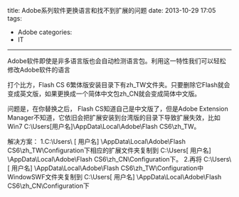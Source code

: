 ﻿title: Adobe系列软件更换语言和找不到扩展的问题
date: 2013-10-29 17:05 
tags: 
- Adobe
categories:
- IT
---

Adobe软件即使是非多语言版也会自动检测语言包。利用这一特性我们可以轻松修改Adobe软件的语言 

打个比方，Flash CS 6繁体版安装目录下有zh_TW文件夹。只要删除它Flash就会变成英文版，如果更换成一个简体中文包zh_CN就会变成简体中文版。

问题是，在你替换之后， Flash CS知道自己是中文版了，但是Adobe Extension Manager不知道，它依旧会把扩展安装到台湾版的目录下导致扩展失效，比如Win7 
C:\Users\[用户名]\AppData\Local\Adobe\Flash CS6\zh_TW。

解决方案：
1.C:\Users\ [ 用户名] \AppData\Local\Adobe\Flash CS6\zh_TW\Configuration下相应的扩展文件夹复制到 C:\Users\[ 用户名] \AppData\Local\Adobe\Flash CS6\zh_CN\Configuration下。 
2.再将 C:\Users\ [ 用户名] \AppData\Local\Adobe\Flash CS6\zh_TW\Configuration中WindowSWF文件夹复制到 C:\Users\[ 用户名] \AppData\Local\Adobe\Flash CS6\zh_CN\Configuration下 